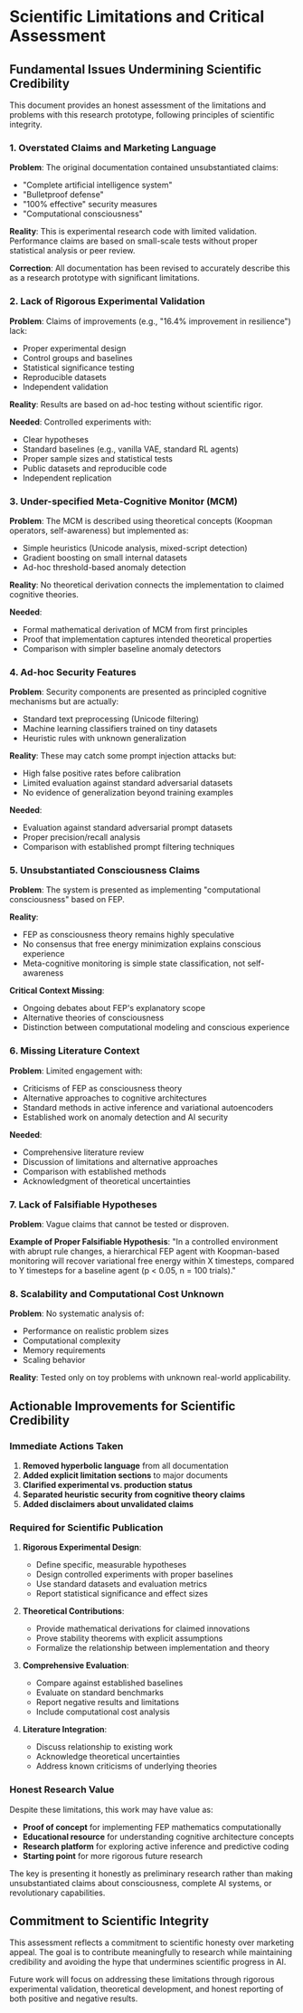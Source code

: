 # Scientific Limitations and Critical Assessment

## Fundamental Issues Undermining Scientific Credibility

This document provides an honest assessment of the limitations and problems with this research prototype, following principles of scientific integrity.

### 1. Overstated Claims and Marketing Language

**Problem**: The original documentation contained unsubstantiated claims:
- "Complete artificial intelligence system"
- "Bulletproof defense"
- "100% effective" security measures
- "Computational consciousness"

**Reality**: This is experimental research code with limited validation. Performance claims are based on small-scale tests without proper statistical analysis or peer review.

**Correction**: All documentation has been revised to accurately describe this as a research prototype with significant limitations.

### 2. Lack of Rigorous Experimental Validation

**Problem**: Claims of improvements (e.g., "16.4% improvement in resilience") lack:
- Proper experimental design
- Control groups and baselines
- Statistical significance testing
- Reproducible datasets
- Independent validation

**Reality**: Results are based on ad-hoc testing without scientific rigor.

**Needed**: Controlled experiments with:
- Clear hypotheses
- Standard baselines (e.g., vanilla VAE, standard RL agents)
- Proper sample sizes and statistical tests
- Public datasets and reproducible code
- Independent replication

### 3. Under-specified Meta-Cognitive Monitor (MCM)

**Problem**: The MCM is described using theoretical concepts (Koopman operators, self-awareness) but implemented as:
- Simple heuristics (Unicode analysis, mixed-script detection)
- Gradient boosting on small internal datasets
- Ad-hoc threshold-based anomaly detection

**Reality**: No theoretical derivation connects the implementation to claimed cognitive theories.

**Needed**:
- Formal mathematical derivation of MCM from first principles
- Proof that implementation captures intended theoretical properties
- Comparison with simpler baseline anomaly detectors

### 4. Ad-hoc Security Features

**Problem**: Security components are presented as principled cognitive mechanisms but are actually:
- Standard text preprocessing (Unicode filtering)
- Machine learning classifiers trained on tiny datasets
- Heuristic rules with unknown generalization

**Reality**: These may catch some prompt injection attacks but:
- High false positive rates before calibration
- Limited evaluation against standard adversarial datasets
- No evidence of generalization beyond training examples

**Needed**:
- Evaluation against standard adversarial prompt datasets
- Proper precision/recall analysis
- Comparison with established prompt filtering techniques

### 5. Unsubstantiated Consciousness Claims

**Problem**: The system is presented as implementing "computational consciousness" based on FEP.

**Reality**:
- FEP as consciousness theory remains highly speculative
- No consensus that free energy minimization explains conscious experience
- Meta-cognitive monitoring is simple state classification, not self-awareness

**Critical Context Missing**:
- Ongoing debates about FEP's explanatory scope
- Alternative theories of consciousness
- Distinction between computational modeling and conscious experience

### 6. Missing Literature Context

**Problem**: Limited engagement with:
- Criticisms of FEP as consciousness theory
- Alternative approaches to cognitive architectures
- Standard methods in active inference and variational autoencoders
- Established work on anomaly detection and AI security

**Needed**:
- Comprehensive literature review
- Discussion of limitations and alternative approaches
- Comparison with established methods
- Acknowledgment of theoretical uncertainties

### 7. Lack of Falsifiable Hypotheses

**Problem**: Vague claims that cannot be tested or disproven.

**Example of Proper Falsifiable Hypothesis**:
"In a controlled environment with abrupt rule changes, a hierarchical FEP agent with Koopman-based monitoring will recover variational free energy within X timesteps, compared to Y timesteps for a baseline agent (p < 0.05, n = 100 trials)."

### 8. Scalability and Computational Cost Unknown

**Problem**: No systematic analysis of:
- Performance on realistic problem sizes
- Computational complexity
- Memory requirements
- Scaling behavior

**Reality**: Tested only on toy problems with unknown real-world applicability.

## Actionable Improvements for Scientific Credibility

### Immediate Actions Taken

1. **Removed hyperbolic language** from all documentation
2. **Added explicit limitation sections** to major documents
3. **Clarified experimental vs. production status**
4. **Separated heuristic security from cognitive theory claims**
5. **Added disclaimers about unvalidated claims**

### Required for Scientific Publication

1. **Rigorous Experimental Design**:
   - Define specific, measurable hypotheses
   - Design controlled experiments with proper baselines
   - Use standard datasets and evaluation metrics
   - Report statistical significance and effect sizes

2. **Theoretical Contributions**:
   - Provide mathematical derivations for claimed innovations
   - Prove stability theorems with explicit assumptions
   - Formalize the relationship between implementation and theory

3. **Comprehensive Evaluation**:
   - Compare against established baselines
   - Evaluate on standard benchmarks
   - Report negative results and limitations
   - Include computational cost analysis

4. **Literature Integration**:
   - Discuss relationship to existing work
   - Acknowledge theoretical uncertainties
   - Address known criticisms of underlying theories

### Honest Research Value

Despite these limitations, this work may have value as:
- **Proof of concept** for implementing FEP mathematics computationally
- **Educational resource** for understanding cognitive architecture concepts
- **Research platform** for exploring active inference and predictive coding
- **Starting point** for more rigorous future research

The key is presenting it honestly as preliminary research rather than making unsubstantiated claims about consciousness, complete AI systems, or revolutionary capabilities.

## Commitment to Scientific Integrity

This assessment reflects a commitment to scientific honesty over marketing appeal. The goal is to contribute meaningfully to research while maintaining credibility and avoiding the hype that undermines scientific progress in AI.

Future work will focus on addressing these limitations through rigorous experimental validation, theoretical development, and honest reporting of both positive and negative results.
